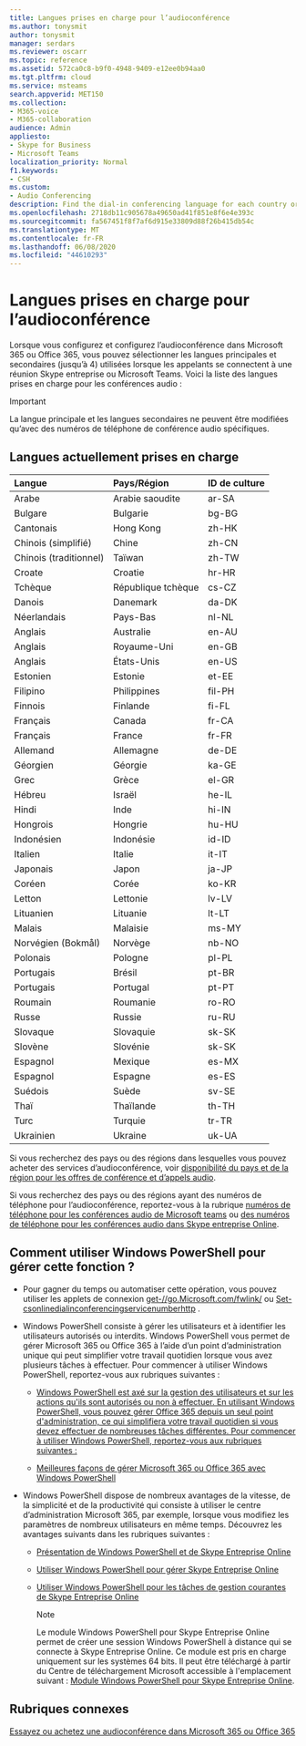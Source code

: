 ```yaml
---
title: Langues prises en charge pour l’audioconférence
ms.author: tonysmit
author: tonysmit
manager: serdars
ms.reviewer: oscarr
ms.topic: reference
ms.assetid: 572ca0c8-b9f0-4948-9409-e12ee0b94aa0
ms.tgt.pltfrm: cloud
ms.service: msteams
search.appverid: MET150
ms.collection:
- M365-voice
- M365-collaboration
audience: Admin
appliesto:
- Skype for Business
- Microsoft Teams
localization_priority: Normal
f1.keywords:
- CSH
ms.custom:
- Audio Conferencing
description: Find the dial-in conferencing language for each country or region and the culture ID assigned (en-US, da-DK, de-DE, etc)
ms.openlocfilehash: 2718db11c905678a49650ad41f851e8f6e4e393c
ms.sourcegitcommit: fa567451f8f7af6d915e33809d88f26b415db54c
ms.translationtype: MT
ms.contentlocale: fr-FR
ms.lasthandoff: 06/08/2020
ms.locfileid: "44610293"
---
```

# <a name="audio-conferencing-supported-languages"></a>Langues prises en charge pour l’audioconférence

Lorsque vous configurez et configurez l’audioconférence dans Microsoft 365 ou Office 365, vous pouvez sélectionner les langues principales et secondaires (jusqu’à 4) utilisées lorsque les appelants se connectent à une réunion Skype entreprise ou Microsoft Teams. Voici la liste des langues prises en charge pour les conférences audio : 
  
> [!IMPORTANT]
> La langue principale et les langues secondaires ne peuvent être modifiées qu’avec des numéros de téléphone de conférence audio spécifiques. 
  
## <a name="currently-supported-languages"></a>Langues actuellement prises en charge

|**Langue**|**Pays/Région**|**ID de culture**|
|:-----|:-----|:-----|
|Arabe  <br/> |Arabie saoudite  <br/> |ar-SA  <br/> |
|Bulgare  <br/> |Bulgarie  <br/> |bg-BG  <br/> |
|Cantonais  <br/> |Hong Kong  <br/> |zh-HK  <br/> |
|Chinois (simplifié)  <br/> |Chine  <br/> |zh-CN  <br/> |
|Chinois (traditionnel)  <br/> |Taïwan  <br/> |zh-TW  <br/> |
|Croate  <br/> |Croatie  <br/> |hr-HR  <br/> |
|Tchèque  <br/> |République tchèque  <br/> |cs-CZ  <br/> |
|Danois  <br/> |Danemark  <br/> |da-DK  <br/> |
|Néerlandais  <br/> |Pays-Bas  <br/> |nl-NL  <br/> |
|Anglais  <br/> |Australie  <br/> |en-AU  <br/> |
|Anglais  <br/> |Royaume-Uni  <br/> |en-GB  <br/> |
|Anglais  <br/> |États-Unis  <br/> |en-US  <br/> |
|Estonien  <br/> |Estonie  <br/> |et-EE  <br/> |
|Filipino  <br/> |Philippines  <br/> |fil-PH  <br/> |
|Finnois  <br/> |Finlande  <br/> |fi-FL  <br/> |
|Français  <br/> |Canada  <br/> |fr-CA  <br/> |
|Français  <br/> |France  <br/> |fr-FR  <br/> |
|Allemand  <br/> |Allemagne  <br/> |de-DE  <br/> |
|Géorgien  <br/> |Géorgie  <br/> |ka-GE  <br/> |
|Grec  <br/> |Grèce  <br/> |el-GR  <br/> |
|Hébreu  <br/> | Israël <br/> | he-IL <br/> |
|Hindi  <br/> |Inde  <br/> |hi-IN  <br/> |
|Hongrois  <br/> |Hongrie  <br/> |hu-HU  <br/> |
|Indonésien  <br/> |Indonésie  <br/> |id-ID  <br/> |
|Italien  <br/> |Italie  <br/> | it-IT <br/> |
|Japonais  <br/> |Japon  <br/> |ja-JP  <br/> |
|Coréen  <br/> |Corée  <br/> |ko-KR  <br/> |
|Letton  <br/> |Lettonie  <br/> |lv-LV  <br/> |
|Lituanien  <br/> |Lituanie  <br/> |lt-LT  <br/> |
|Malais  <br/> |Malaisie  <br/> |ms-MY  <br/> |
|Norvégien (Bokmål)  <br/> |Norvège  <br/> |nb-NO  <br/> |
|Polonais  <br/> |Pologne  <br/> |pl-PL  <br/> |
|Portugais  <br/> |Brésil  <br/> |pt-BR  <br/> |
|Portugais  <br/> |Portugal  <br/> |pt-PT  <br/> |
|Roumain  <br/> |Roumanie  <br/> |ro-RO  <br/> |
|Russe  <br/> |Russie  <br/> |ru-RU  <br/> |
|Slovaque  <br/> |Slovaquie  <br/> |sk-SK  <br/> |
|Slovène  <br/> |Slovénie  <br/> |sk-SK  <br/> |
|Espagnol  <br/> |Mexique  <br/> |es-MX  <br/> |
|Espagnol  <br/> |Espagne  <br/> |es-ES  <br/> |
|Suédois  <br/> |Suède  <br/> |sv-SE  <br/> |
|Thaï  <br/> |Thaïlande  <br/> |th-TH  <br/> |
|Turc  <br/> |Turquie  <br/> |tr-TR  <br/> |
|Ukrainien  <br/> |Ukraine  <br/> |uk-UA  <br/> |
   
Si vous recherchez des pays ou des régions dans lesquelles vous pouvez acheter des services d’audioconférence, voir [disponibilité du pays et de la région pour les offres de conférence et d’appels audio](country-and-region-availability-for-audio-conferencing-and-calling-plans/country-and-region-availability-for-audio-conferencing-and-calling-plans.md).
  
Si vous recherchez des pays ou des régions ayant des numéros de téléphone pour l’audioconférence, reportez-vous à la rubrique [numéros de téléphone pour les conférences audio de Microsoft teams](phone-numbers-for-audio-conferencing-in-teams.md) ou [des numéros de téléphone pour les conférences audio dans Skype entreprise Online](/SkypeForBusiness/audio-conferencing-in-office-365/phone-numbers-for-audio-conferencing).
  
## <a name="want-to-know-how-to-manage-with-windows-powershell"></a>Comment utiliser Windows PowerShell pour gérer cette fonction ?

- Pour gagner du temps ou automatiser cette opération, vous pouvez utiliser les applets de connexion [get-//go.Microsoft.com/fwlink/](https://go.microsoft.com/fwlink/?LinkId=617684) ou [Set-csonlinedialinconferencingservicenumberhttp](https://go.microsoft.com/fwlink/?LinkId=617689) .
    
- Windows PowerShell consiste à gérer les utilisateurs et à identifier les utilisateurs autorisés ou interdits. Windows PowerShell vous permet de gérer Microsoft 365 ou Office 365 à l’aide d’un point d’administration unique qui peut simplifier votre travail quotidien lorsque vous avez plusieurs tâches à effectuer. Pour commencer à utiliser Windows PowerShell, reportez-vous aux rubriques suivantes :
    
  - [Windows PowerShell est axé sur la gestion des utilisateurs et sur les actions qu'ils sont autorisés ou non à effectuer. En utilisant Windows PowerShell, vous pouvez gérer Office 365 depuis un seul point d'administration, ce qui simplifiera votre travail quotidien si vous devez effectuer de nombreuses tâches différentes. Pour commencer à utiliser Windows PowerShell, reportez-vous aux rubriques suivantes :](https://go.microsoft.com/fwlink/?LinkId=525041)
    
  - [Meilleures façons de gérer Microsoft 365 ou Office 365 avec Windows PowerShell](https://go.microsoft.com/fwlink/?LinkId=525142)
    
- Windows PowerShell dispose de nombreux avantages de la vitesse, de la simplicité et de la productivité qui consiste à utiliser le centre d’administration Microsoft 365, par exemple, lorsque vous modifiez les paramètres de nombreux utilisateurs en même temps. Découvrez les avantages suivants dans les rubriques suivantes : 
    
  - [Présentation de Windows PowerShell et de Skype Entreprise Online](https://go.microsoft.com/fwlink/?LinkId=525039)
    
  - [Utiliser Windows PowerShell pour gérer Skype Entreprise Online](https://go.microsoft.com/fwlink/?LinkId=525453)
    
  - [Utiliser Windows PowerShell pour les tâches de gestion courantes de Skype Entreprise Online](https://go.microsoft.com/fwlink/?LinkId=525038)
    
    > [!NOTE]
    > Le module Windows PowerShell pour Skype Entreprise Online permet de créer une session Windows PowerShell à distance qui se connecte à Skype Entreprise Online. Ce module est pris en charge uniquement sur les systèmes 64 bits. Il peut être téléchargé à partir du Centre de téléchargement Microsoft accessible à l'emplacement suivant : [Module Windows PowerShell pour Skype Entreprise Online](https://go.microsoft.com/fwlink/?LinkId=294688).
  
## <a name="related-topics"></a>Rubriques connexes

[Essayez ou achetez une audioconférence dans Microsoft 365 ou Office 365](/SkypeForBusiness/audio-conferencing-in-office-365/try-or-purchase-audio-conferencing-in-office-365)


